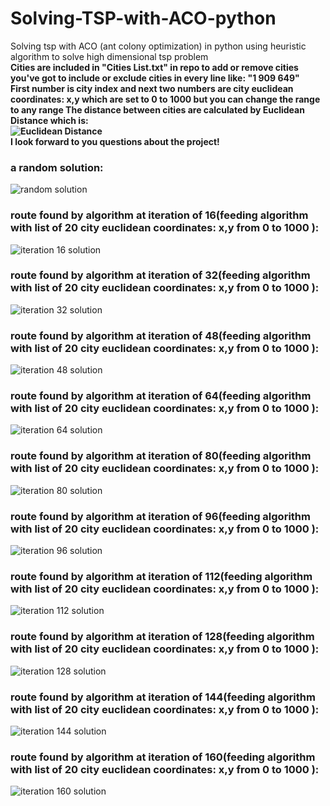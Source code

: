 # Solving-TSP-with-ACO-python
Solving tsp with ACO (ant colony optimization) in python
using heuristic algorithm to solve high dimensional tsp problem  
**Cities are included in "Cities List.txt" in repo to add or remove cities you've got to include or exclude cities in every line like:  "1 909 649"  
    First number is city index and next two numbers are city euclidean coordinates: x,y which are set to 0 to 1000 but you can change the range to any range
    The distance between cities are calculated by Euclidean Distance which is:  
    ![Euclidean Distance](https://wikimedia.org/api/rest_v1/media/math/render/svg/2e0c9ce1b3455cb9e92c6bad6684dbda02f69c82)**  
**I look forward to you questions about the project!**
  
### a random solution:
![random solution](https://github.com/Elktrn/solving-TSP-problem-with-ACO-Heuristic-Algorithm-in-python/blob/main/random%20solution%20for%2020%20cities.png)
### route found by algorithm at iteration of 16(feeding algorithm with list of 20 city euclidean coordinates: x,y from 0 to 1000 ):
![iteration 16 solution](https://github.com/Elktrn/solving-TSP-problem-with-ACO-Heuristic-Algorithm-in-python/blob/main/Best%20solution%20found%20at%2016%20iterations%20by%20colony.png)  
### route found by algorithm at iteration of 32(feeding algorithm with list of 20 city euclidean coordinates: x,y from 0 to 1000 ):
![iteration 32 solution](https://github.com/Elktrn/solving-TSP-problem-with-ACO-Heuristic-Algorithm-in-python/blob/main/Best%20solution%20found%20at%2032%20iterations%20by%20colony.png)  
### route found by algorithm at iteration of 48(feeding algorithm with list of 20 city euclidean coordinates: x,y from 0 to 1000 ):
![iteration 48 solution](https://github.com/Elktrn/solving-TSP-problem-with-ACO-Heuristic-Algorithm-in-python/blob/main/Best%20solution%20found%20at%2048%20iterations%20by%20colony.png)  
### route found by algorithm at iteration of 64(feeding algorithm with list of 20 city euclidean coordinates: x,y from 0 to 1000 ):
![iteration 64 solution](https://github.com/Elktrn/solving-TSP-problem-with-ACO-Heuristic-Algorithm-in-python/blob/main/Best%20solution%20found%20at%2064%20iterations%20by%20colony.png)  
### route found by algorithm at iteration of 80(feeding algorithm with list of 20 city euclidean coordinates: x,y from 0 to 1000 ):
![iteration 80 solution](https://github.com/Elktrn/solving-TSP-problem-with-ACO-Heuristic-Algorithm-in-python/blob/main/Best%20solution%20found%20at%2080%20iterations%20by%20colony.png)  
### route found by algorithm at iteration of 96(feeding algorithm with list of 20 city euclidean coordinates: x,y from 0 to 1000 ):
![iteration 96 solution](https://github.com/Elktrn/solving-TSP-problem-with-ACO-Heuristic-Algorithm-in-python/blob/main/Best%20solution%20found%20at%2096%20iterations%20by%20colony.png)  
### route found by algorithm at iteration of 112(feeding algorithm with list of 20 city euclidean coordinates: x,y from 0 to 1000 ):
![iteration 112 solution](https://github.com/Elktrn/solving-TSP-problem-with-ACO-Heuristic-Algorithm-in-python/blob/main/Best%20solution%20found%20at%20112%20iterations%20by%20colony.png)  
### route found by algorithm at iteration of 128(feeding algorithm with list of 20 city euclidean coordinates: x,y from 0 to 1000 ):
![iteration 128 solution](https://github.com/Elktrn/solving-TSP-problem-with-ACO-Heuristic-Algorithm-in-python/blob/main/Best%20solution%20found%20at%20128%20iterations%20by%20colony.png)  
### route found by algorithm at iteration of 144(feeding algorithm with list of 20 city euclidean coordinates: x,y from 0 to 1000 ):
![iteration 144 solution](https://github.com/Elktrn/solving-TSP-problem-with-ACO-Heuristic-Algorithm-in-python/blob/main/Best%20solution%20found%20at%20144%20iterations%20by%20colony.png)  
### route found by algorithm at iteration of 160(feeding algorithm with list of 20 city euclidean coordinates: x,y from 0 to 1000 ):
![iteration 160 solution](https://github.com/Elktrn/Solving-TSP-with-ACO-python/blob/main/Best%20solution%20found%20at%20160%20iterations%20by%20colony.png) 
